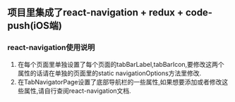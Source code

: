## 项目里集成了react-navigation + redux + code-push(iOS端)
### react-navigation使用说明
1. 在每个页面里单独设置了每个页面的tabBarLabel,tabBarIcon,要修改这两个属性的话请在单独的页面里的static navigationOptions方法里修改.
2. 在TabNavigatorPage设置了底部导航栏的一些属性,如果想要添加或者修改这些属性,请自行查阅react-navigation文档.

